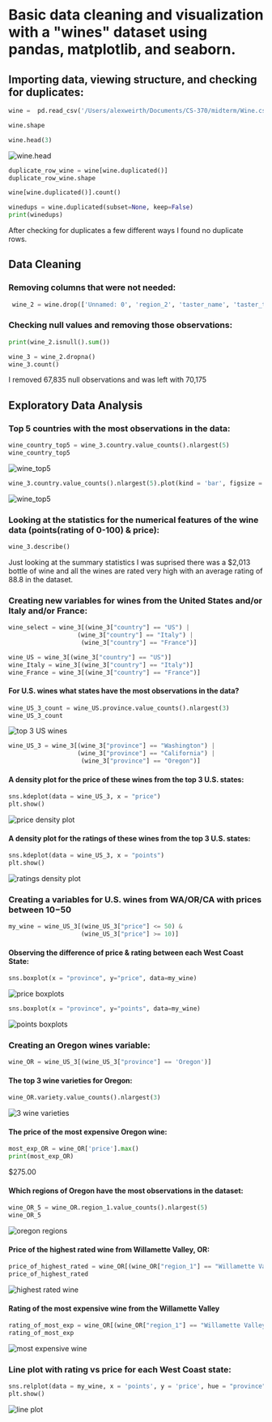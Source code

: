 # Basic data cleaning and visualization with a "wines" dataset using pandas, matplotlib, and seaborn.

## Importing data, viewing structure, and checking for duplicates:

```python
wine =  pd.read_csv('/Users/alexweirth/Documents/CS-370/midterm/Wine.csv')

wine.shape

wine.head(3)
```
![wine.head](./images/wine_head3.png)

```python
duplicate_row_wine = wine[wine.duplicated()]
duplicate_row_wine.shape

wine[wine.duplicated()].count()

winedups = wine.duplicated(subset=None, keep=False)
print(winedups)
```
After checking for duplicates a few different ways I found no duplicate rows.

## Data Cleaning

### Removing columns that were not needed:

```python
 wine_2 = wine.drop(['Unnamed: 0', 'region_2', 'taster_name', 'taster_twitter_handle'], axis = 1)
```

### Checking null values and removing those observations:

```python
print(wine_2.isnull().sum())

wine_3 = wine_2.dropna()
wine_3.count()
```
I removed 67,835 null observations and was left with 70,175

## Exploratory Data Analysis

### Top 5 countries with the most observations in the data:

```python
wine_country_top5 = wine_3.country.value_counts().nlargest(5)
wine_country_top5
```

![wine_top5](./images/wine_top5.png)

```python
wine_3.country.value_counts().nlargest(5).plot(kind = 'bar', figsize = (15, 5))
```

![wine_top5](./images/top5_bar.png)

### Looking at the statistics for the numerical features of the wine data (points(rating of 0-100) & price):

```python
wine_3.describe()
```

Just looking at the summary statistics I was suprised there was a $2,013 bottle of wine and all the wines are rated very high with an average rating of 88.8 in the dataset.

### Creating new variables for wines from the United States and/or Italy and/or France:

```python
wine_select = wine_3[(wine_3["country"] == "US") | 
                   (wine_3["country"] == "Italy") | 
                    (wine_3["country"] == "France")]
```
```python
wine_US = wine_3[(wine_3["country"] == "US")]
wine_Italy = wine_3[(wine_3["country"] == "Italy")]
wine_France = wine_3[(wine_3["country"] == "France")]
```

#### For U.S. wines what states have the most observations in the data?

```python
wine_US_3_count = wine_US.province.value_counts().nlargest(3)
wine_US_3_count
```

![top 3 US wines](./images/top3_states.png)

```python
wine_US_3 = wine_3[(wine_3["province"] == "Washington") | 
                   (wine_3["province"] == "California") | 
                    (wine_3["province"] == "Oregon")]
```

#### A density plot for the price of these wines from the top 3 U.S. states:

```python
sns.kdeplot(data = wine_US_3, x = "price")
plt.show()
```

![price density plot](./images/price_dens.png)

#### A density plot for the ratings of these wines from the top 3 U.S. states:

```python
sns.kdeplot(data = wine_US_3, x = "points")
plt.show()
```

![ratings density plot](./images/ratings_density.png)

### Creating a variables for U.S. wines from WA/OR/CA with prices between $10-$50

```python
my_wine = wine_US_3[(wine_US_3["price"] <= 50) & 
                    (wine_US_3["price"] >= 10)]
```

#### Observing the difference of price & rating between each West Coast State:

```python
sns.boxplot(x = "province", y="price", data=my_wine)
```

![price boxplots](./images/price_3.png)

```python
sns.boxplot(x = "province", y="points", data=my_wine)
```

![points boxplots](./images/points_3.png)

### Creating an Oregon wines variable:

```python
wine_OR = wine_US_3[(wine_US_3["province"] == 'Oregon')]
```

#### The top 3 wine varieties for Oregon:

```python
wine_OR.variety.value_counts().nlargest(3)
```

![3 wine varieties](./images/top3_types.png)

#### The price of the most expensive Oregon wine:

```python
most_exp_OR = wine_OR['price'].max()
print(most_exp_OR)
```
$275.00

#### Which regions of Oregon have the most observations in the dataset:

```python
wine_OR_5 = wine_OR.region_1.value_counts().nlargest(5)
wine_OR_5
```

![oregon regions](./images/top5_regions.png)

#### Price of the highest rated wine from Willamette Valley, OR:

```python
price_of_highest_rated = wine_OR[(wine_OR["region_1"] == "Willamette Valley")].nlargest(1, 'points')
price_of_highest_rated
```
![highest rated wine](./images/highest_rated.png)

#### Rating of the most expensive wine from the Willamette Valley

```python
rating_of_most_exp = wine_OR[(wine_OR["region_1"] == "Willamette Valley")].nlargest(1, 'price')
rating_of_most_exp
```
![most expensive wine](./images/most_expensive.png)

### Line plot with rating vs price for each West Coast state:

```python
sns.relplot(data = my_wine, x = 'points', y = 'price', hue = "province", kind = "line") 
plt.show()
```
![line plot](./images/lineplot.png)




